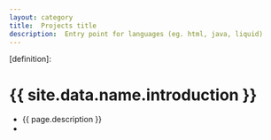```yaml
---
layout: category
title:  Projects title
description:  Entry point for languages (eg. html, java, liquid)
---
```


[definition]: 

# {{ site.data.name.introduction }}
- {{ page.description }}
- 
